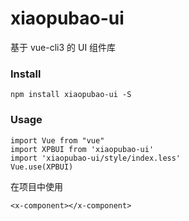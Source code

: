 # xiaopubao-ui
基于 vue-cli3 的 UI 组件库

### Install
```
npm install xiaopubao-ui -S
```

### Usage
```
import Vue from "vue"
import XPBUI from 'xiaopubao-ui'
import 'xiaopubao-ui/style/index.less'
Vue.use(XPBUI)
```
在项目中使用
```
<x-component></x-component>
```
